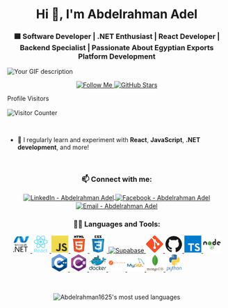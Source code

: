 <h1 align="center">Hi 👋, I'm Abdelrahman Adel</h1>
<h3 align="center">🟦 Software Developer | .NET Enthusiast | React Developer | Backend Specialist | Passionate About Egyptian Exports Platform Development</h3>

<img src="https://github.com/Abdelrahman1625/Abdelrahman1625/blob/main/me.gif" alt="Your GIF description">

<p align="center">
  <!-- Shields for Followers and Stars -->
  <a href="https://github.com/Abdelrahman1625">
    <img src="https://img.shields.io/github/followers/Abdelrahman1625?label=Follow%20Me&style=social" alt="Follow Me" />
  </a>
  <a href="https://github.com/Abdelrahman1625">
    <img src="https://img.shields.io/github/stars/Abdelrahman1625?style=social" alt="GitHub Stars" />
  </a>
</p>

<p align="center">
  <!-- Profile Visitors Count -->
  <p>Profile Visitors</p>
  <img align="center" src="https://profile-counter.glitch.me/Abdelrahman1625/count.svg" alt="Visitor Counter" />
</p>

<br>

- 📝 I regularly learn and experiment with **React**, **JavaScript**, **.NET development**, and more!
<br>

<h3 align="center">📫 Connect with me:</h3>
<p align="center">
  <!-- LinkedIn Icon -->
  <a href="https://www.linkedin.com/in/abdelrahman-adel-0a1o234567/" target="blank">
    <img align="center" src="https://raw.githubusercontent.com/rahuldkjain/github-profile-readme-generator/master/src/images/icons/Social/linked-in-alt.svg" alt="LinkedIn - Abdelrahman Adel" height="30" width="40" />
  </a>
  <!-- Facebook Icon -->
  <a href="https://www.facebook.com/profile.php?id=100009768518159" target="blank">
    <img align="center" src="https://upload.wikimedia.org/wikipedia/commons/5/51/Facebook_f_logo_%282019%29.svg" alt="Facebook - Abdelrahman Adel" height="30" width="30" />
  </a>
  <!-- Email (Outlook) Icon -->
  <a href="mailto:abdelrahman.adel063@gmail.com" target="blank">
    <img align="center" src="https://img.icons8.com/ios-filled/50/000000/outlook.png" alt="Email - Abdelrahman Adel" height="30" width="30" />
  </a>
</p>


<h3 align="center">👨‍💻 Languages and Tools:</h3>
<p align="center">
  <!-- Add tools and technologies here as icons -->
  <a href="https://dotnet.microsoft.com/" target="_blank" rel="noreferrer">
    <img src="https://raw.githubusercontent.com/devicons/devicon/master/icons/dot-net/dot-net-original-wordmark.svg" alt=".NET" width="40" height="40"/>
  </a> 
  <a href="https://react.dev/" target="_blank" rel="noreferrer">
    <img src="https://raw.githubusercontent.com/devicons/devicon/master/icons/react/react-original-wordmark.svg" alt="React" width="40" height="40"/>
  </a> 
  <a href="https://developer.mozilla.org/en-US/docs/Web/JavaScript" target="_blank" rel="noreferrer">
    <img src="https://raw.githubusercontent.com/devicons/devicon/master/icons/javascript/javascript-original.svg" alt="JavaScript" width="40" height="40"/>
  </a>
  <a href="https://html.spec.whatwg.org/" target="_blank" rel="noreferrer">
    <img src="https://raw.githubusercontent.com/devicons/devicon/master/icons/html5/html5-original-wordmark.svg" alt="HTML" width="40" height="40"/>
  </a>
  <a href="https://developer.mozilla.org/en-US/docs/Web/CSS" target="_blank" rel="noreferrer">
    <img src="https://raw.githubusercontent.com/devicons/devicon/master/icons/css3/css3-original-wordmark.svg" alt="CSS" width="40" height="40"/>
  </a>
  <a href="https://supabase.com/" target="_blank" rel="noreferrer">
    <img src="https://supabase.com/images/logo-dark.png" alt="Supabase" width="40" height="40"/>
  </a>
  <a href="https://git-scm.com/" target="_blank" rel="noreferrer">
    <img src="https://raw.githubusercontent.com/devicons/devicon/master/icons/git/git-original.svg" alt="Git" width="40" height="40"/>
  </a>
  <a href="https://github.com/" target="_blank" rel="noreferrer">
    <img src="https://raw.githubusercontent.com/devicons/devicon/master/icons/github/github-original.svg" alt="GitHub" width="40" height="40"/>
  </a>
  <a href="https://www.typescriptlang.org/" target="_blank" rel="noreferrer">
    <img src="https://raw.githubusercontent.com/devicons/devicon/master/icons/typescript/typescript-original.svg" alt="TypeScript" width="40" height="40"/>
  </a>
  <a href="https://nodejs.org/" target="_blank" rel="noreferrer">
    <img src="https://raw.githubusercontent.com/devicons/devicon/master/icons/nodejs/nodejs-original-wordmark.svg" alt="Node.js" width="40" height="40"/>
  </a>
  <a href="https://www.cplusplus.com/" target="_blank" rel="noreferrer">
    <img src="https://raw.githubusercontent.com/devicons/devicon/master/icons/cplusplus/cplusplus-original.svg" alt="C++" width="40" height="40"/>
  </a>
  <a href="https://learn.microsoft.com/en-us/dotnet/csharp/" target="_blank" rel="noreferrer">
    <img src="https://raw.githubusercontent.com/devicons/devicon/master/icons/csharp/csharp-original.svg" alt="C#" width="40" height="40"/>
  </a>
  <a href="https://www.docker.com/" target="_blank" rel="noreferrer">
    <img src="https://raw.githubusercontent.com/devicons/devicon/master/icons/docker/docker-original-wordmark.svg" alt="Docker" width="40" height="40"/>
  </a>
  <a href="https://www.postman.com/" target="_blank" rel="noreferrer">
    <img src="https://raw.githubusercontent.com/devicons/devicon/master/icons/postman/postman-original-wordmark.svg" alt="Postman" width="40" height="40"/>
  </a>
  <a href="https://www.mysql.com/" target="_blank" rel="noreferrer">
    <img src="https://raw.githubusercontent.com/devicons/devicon/master/icons/mysql/mysql-original-wordmark.svg" alt="MySQL" width="40" height="40"/>
  </a>
  <a href="https://www.mongodb.com/" target="_blank" rel="noreferrer">
    <img src="https://raw.githubusercontent.com/devicons/devicon/master/icons/mongodb/mongodb-original-wordmark.svg" alt="MongoDB" width="40" height="40"/>
  </a>
  <a href="https://www.python.org/" target="_blank" rel="noreferrer">
    <img src="https://raw.githubusercontent.com/devicons/devicon/master/icons/python/python-original-wordmark.svg" alt="Python" width="40" height="40"/>
  </a>
</p>

<br>

<p align="center">
  <img align="center" src="https://github-readme-stats.vercel.app/api/top-langs?username=Abdelrahman1625&show_icons=true&locale=en&layout=compact" alt="Abdelrahman1625's most used languages" />
</p>
